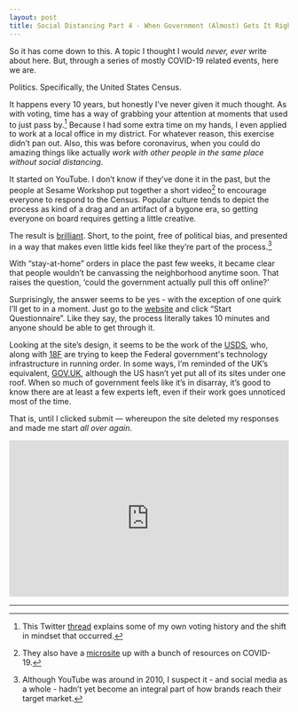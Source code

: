 ```yaml
---
layout: post
title: Social Distancing Part 4 - When Government (Almost) Gets It Right
---
```


So it has come down to this. A topic I thought I would *never, ever* write about here. But, through a series of mostly COVID-19 related events, here we are.

Politics. Specifically, the United States Census.

It happens every 10 years, but honestly I&#8217;ve never given it much thought. As with voting, time has a way of grabbing your attention at moments that used to just pass by.[^1] Because I had some extra time on my hands, I even applied to work at a local office in my district. For whatever reason, this exercise didn&#8217;t pan out. Also, this was before coronavirus, when you could do amazing things like actually _work with other people in the same place without social distancing_.

It started on YouTube. I don&#8217;t know if they&#8217;ve done it in the past, but the people at Sesame Workshop put together a short video[^2] to encourage everyone to respond to the Census. Popular culture tends to depict the process as kind of a drag and an artifact of a bygone era, so getting everyone on board requires getting a little creative.

The result is [brilliant][]. Short, to the point, free of political bias, and presented in a way that makes even little kids feel like they&#8217;re part of the process.[^3]

With &#8220;stay-at-home&#8221; orders in place the past few weeks, it became clear that people wouldn&#8217;t be canvassing the neighborhood anytime soon. That raises the question, &#8216;could the government actually pull this off online?&#8217;

Surprisingly, the answer seems to be yes - with the exception of one quirk I&#8217;ll get to in a moment. Just go to the [website][] and click &#8220;Start Questionnaire&#8221;. Like they say, the process literally takes 10 minutes and anyone should be able to get through it.

Looking at the site&#8217;s design, it seems to be the work of the [USDS][], who, along with [18F][] are trying to keep the Federal government's technology infrastructure in running order. In some ways, I&#8217;m reminded of the UK&#8217;s equivalent, [GOV.UK][], although the US hasn&#8217;t yet put all of its sites under one roof. When so much of government feels like it&#8217;s in disarray, it&#8217;s good to know there are at least a few experts left, even if their work goes unnoticed most of the time.

That is, until I clicked submit &mdash; whereupon the site deleted my responses and made me start _all over again_.

<div style="width:100%;height:0;padding-bottom:56%;position:relative;"><iframe src="https://giphy.com/embed/xTiN0DvoDyWQey2B8I" width="100%" height="100%" style="position:absolute" frameBorder="0" class="giphy-embed" allowFullScreen></iframe></div><a href="https://giphy.com/gifs/nbc-nbc-90-90th-special-xTiN0DvoDyWQey2B8I"></a>

<hr />

[^1]: This Twitter [thread][] explains some of my own voting history and the shift in mindset that occurred.

[^2]: They also have a [microsite][] up with a bunch of resources on COVID-19.

[^3]: Although YouTube was around in 2010, I suspect it - and social media as a whole - hadn&#8217;t yet become an integral part of how brands reach their target market.

[thread]: https://twitter.com/chrisfinazzo/status/1235222740669521925

[microsite]: https://www.sesamestreet.org/caring

[brilliant]: https://www.youtube.com/watch?v=KZmLI7eYjmw

[website]: https://my2020census.gov

[USDS]: https://www.usds.gov

[18F]: https://18f.gsa.gov

[GOV.UK]: https://www.gov.uk
